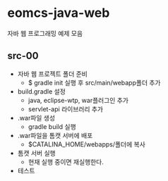 # eomcs-java-web
자바 웹 프로그래밍 예제 모음

## src-00

- 자바 웹 프로젝트 폴더 준비
  - $ gradle init 실행 후 src/main/webapp폴더 추가
- build.gradle 설정
  - java, eclipse-wtp, war플러그인 추가
  - servlet-api 라이브러리 추가
- .war파일 생성
  - gradle build 실행
- .war파일을 톰캣 서버에 배포
  - $CATALINA_HOME/webapps/폴더에 복사
- 톰캣 서버 실행
  - 현재 실행 중이면 재실행한다.
- 테스트